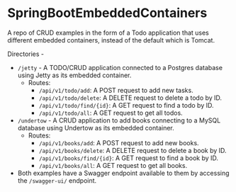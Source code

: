 # SpringBootEmbeddedContainers
A repo of CRUD examples in the form of a Todo application that uses different embedded containers, instead of the default which is Tomcat.

Directories - 
- `/jetty` - A TODO/CRUD application connected to a Postgres database using Jetty as its embedded container.
  - Routes:
    - `/api/v1/todo/add`: A POST request to add new tasks.
    - `/api/v1/todo/delete`: A DELETE request to delete a todo by ID.
    - `/api/v1/todo/find/{id}`: A GET request to find a todo by ID.
    - `/api/v1/todo/all`: A GET request to get all todos.
- `/undertow` - A CRUD application to add books connecting to a MySQL database using Undertow as its embedded container.
  - Routes:
    - `/api/v1/books/add`: A POST request to add new books.
    - `/api/v1/books/delete`: A DELETE request to delete a book by ID.
    - `/api/v1/books/find/{id}`: A GET request to find a book by ID.
    - `/api/v1/books/all`: A GET request to get all books.
- Both examples have a Swagger endpoint available to them by accessing the `/swagger-ui/` endpoint.
